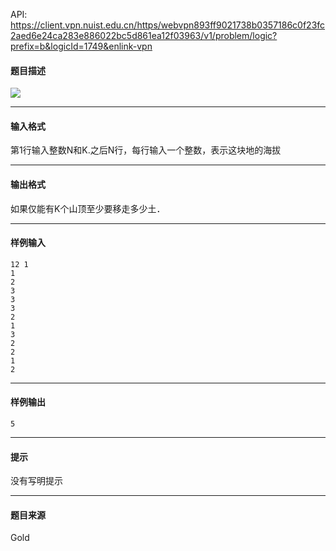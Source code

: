 API: https://client.vpn.nuist.edu.cn/https/webvpn893ff9021738b0357186c0f23fc2aed6e24ca283e886022bc5d861ea12f03963/v1/problem/logic?prefix=b&logicId=1749&enlink-vpn

#### 题目描述

![](../file/1749_0.jpg)

---

#### 输入格式

第1行输入整数N和K.之后N行，每行输入一个整数，表示这块地的海拔

---

#### 输出格式

如果仅能有K个山顶至少要移走多少土．

---

#### 样例输入
```
12 1
1
2
3
3
3
2
1
3
2
2
1
2
```

---

#### 样例输出
```
5

```

---

#### 提示

没有写明提示

---

#### 题目来源

Gold